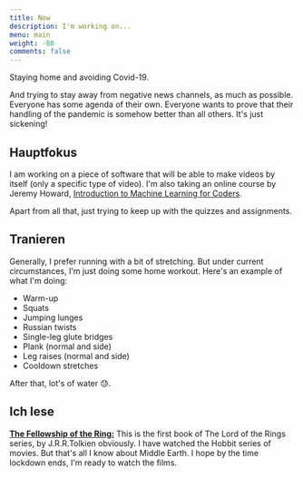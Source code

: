 ```yaml
---
title: Now
description: I'm working on...
menu: main
weight: -80
comments: false
---
```


Staying home and avoiding Covid-19.

And trying to stay away from negative news channels, as much as possible. Everyone has some agenda of their own. Everyone wants to prove that their handling of the pandemic is somehow better than all others. It's just sickening!

## Hauptfokus

I am working on a piece of software that will be able to make videos by itself (only a specific type of video). I'm also taking an online course by Jeremy Howard, [Introduction to Machine Learning for Coders](http://course18.fast.ai/ml).

Apart from all that, just trying to keep up with the quizzes and assignments.

## Tranieren

Generally, I prefer running with a bit of stretching. But under current circumstances, I'm just doing some home workout. Here's an example of what I'm doing:

- Warm-up
- Squats
- Jumping lunges
- Russian twists
- Single-leg glute bridges
- Plank (normal and side)
- Leg raises (normal and side)
- Cooldown stretches

After that, lot's of water :sweat:.

## Ich lese

[**The Fellowship of the Ring:**](https://www.goodreads.com/book/show/34.The_Fellowship_of_the_Ring) This is the first book of The Lord of the Rings series, by J.R.R.Tolkien obviously. I have watched the Hobbit series of movies. But that's all I know about Middle Earth. I hope by the time lockdown ends, I'm ready to watch the films.
